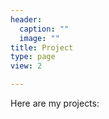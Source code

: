 ```yaml
---
header:
  caption: ""
  image: ""
title: Project
type: page
view: 2

---
```


Here are my projects:
